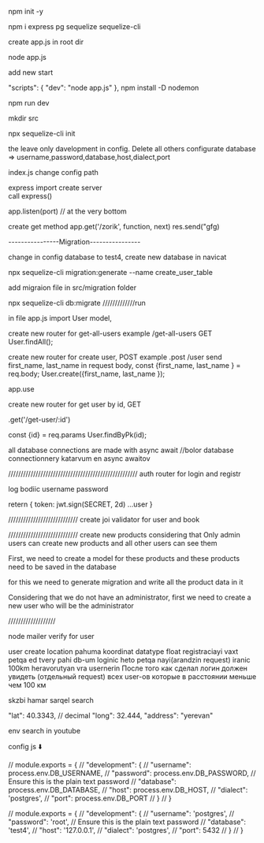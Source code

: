 npm init -y

npm i express pg sequelize sequelize-cli

create app.js in root dir

node app.js

add new start 

"scripts": {
    "dev": "node app.js"
  },
npm install -D nodemon

npm run dev

mkdir src

npx sequelize-cli init

the leave only davelopment in config. Delete all others
configurate database => username,password,database,host,dialect,port

index.js change config path




express import
create server  
call express() 

app.listen(port) // at the very bottom

create get method
app.get('/zorik', function, next)
res.send("gfg)






----------------Migration----------------

change in config database to test4, create new database in navicat

npx sequelize-cli migration:generate --name create_user_table

add migraion file in src/migration folder

npx sequelize-cli db:migrate  /////////////run

in file app.js  import User model,

create new router for get-all-users example /get-all-users GET
User.findAll();


create new router for create user, POST  example .post /user
send first_name, last_name in request body,
const {first_name, last_name } = req.body;
User.create({first_name, last_name });

app.use

create new router for get user by id, GET

.get('/get-user/:id')

const {id} = req.params
User.findByPk(id);



all database connections are made with async await //bolor database connectionnery katarvum en async awaitov



////////////////////////////////////////////////////
auth router for login and registr


log
bodiic username password

retern {
  token: jwt.sign(SECRET, 2d)
  ...user
}

////////////////////////////
create joi validator for user and book 


////////////////////////////
create new products considering that
Only admin users can create new products
and all other users can see them

First, we need to create a model for 
these products and these products need 
to be saved in the database 


for this we need to generate 
migration and write all the 
product data in it


Considering that we do not have an administrator,
first we need to create a new user who will be the administrator






/////////////////// 
 
node mailer
verify for user






user create location 
pahuma koordinat datatype float
registraciayi vaxt petqa ed tvery pahi db-um
loginic heto  petqa nayi(arandzin request) iranic 100km heravorutyan vra usernerin
После того как сделал логин должен увидеть (отдельный request)  всех user-ов которые в расстоянии меньше чем 100 км



skzbi hamar sarqel search




  "lat": 40.3343, // decimal
    "long": 32.444,
    "address": "yerevan"







env
search in youtube





config js ⬇️

// module.exports = {
//   "development": {
//     "username": process.env.DB_USERNAME,
//     "password": process.env.DB_PASSWORD, // Ensure this is the plain text password
//     "database": process.env.DB_DATABASE,
//     "host": process.env.DB_HOST,
//     "dialect": 'postgres',
//     "port": process.env.DB_PORT
//   }
// }


// module.exports = {
//   "development": {
//     "username": 'postgres',
//     "password": 'root', // Ensure this is the plain text password
//     "database": 'test4',
//     "host": '127.0.0.1',
//     "dialect": 'postgres',
//     "port": 5432
//   }
// }

